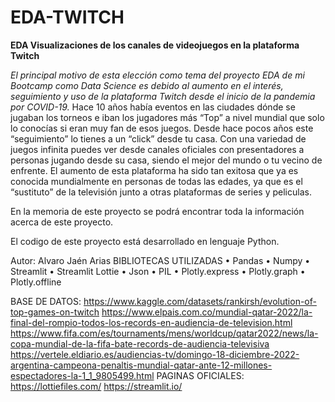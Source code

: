 # EDA-TWITCH
**EDA Visualizaciones de los canales de videojuegos en la plataforma Twitch**

*El principal motivo  de esta elección como tema del proyecto EDA de mi Bootcamp como Data Science es debido al aumento en el interés, seguimiento y uso de la plataforma Twitch desde el inicio de la pandemia por COVID-19.*
Hace 10 años había eventos en las ciudades dónde se jugaban los torneos e iban los jugadores más “Top” a nivel mundial que solo lo conocías si eran muy fan de esos juegos. 
Desde hace pocos años este “seguimiento” lo tienes a un “click” desde tu casa. Con una variedad de juegos infinita puedes ver desde canales oficiales con presentadores a personas jugando desde su casa, siendo el mejor del mundo o tu vecino de enfrente. 
El aumento de esta plataforma ha sido tan exitosa que ya es conocida mundialmente en personas de todas las edades, ya que es el “sustituto” de la televisión junto a otras plataformas de series y peliculas.

En la memoria de este proyecto se podrá encontrar toda la información acerca de este proyecto.

El codigo de este proyecto está desarrollado en lenguaje Python.

Autor: Alvaro Jaén Arias
BIBLIOTECAS UTILIZADAS
•	Pandas
•	Numpy
•	Streamlit
•	Streamlit Lottie
•	Json
•	PIL
•	Plotly.express
•	Plotly.graph
•	Plotly.offline

BASE DE DATOS:
https://www.kaggle.com/datasets/rankirsh/evolution-of-top-games-on-twitch
https://www.elpais.com.co/mundial-qatar-2022/la-final-del-rompio-todos-los-records-en-audiencia-de-television.html
https://www.fifa.com/es/tournaments/mens/worldcup/qatar2022/news/la-copa-mundial-de-la-fifa-bate-records-de-audiencia-televisiva
https://vertele.eldiario.es/audiencias-tv/domingo-18-diciembre-2022-argentina-campeona-penaltis-mundial-qatar-ante-12-millones-espectadores-la-1_1_9805499.html
PAGINAS OFICIALES:
https://lottiefiles.com/
https://streamlit.io/
